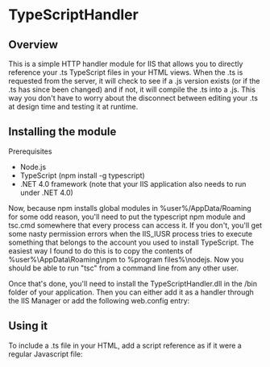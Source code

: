 TypeScriptHandler
=================

Overview
--------

This is a simple HTTP handler module for IIS that allows you to directly reference your .ts TypeScript files in your HTML views. When the .ts is requested from the server, it will check to see if a .js version exists (or if the .ts has since been changed) and if not, it will compile the .ts into a .js. This way you don't have to worry about the disconnect between editing your .ts at design time and testing it at runtime.

Installing the module
---------------------

Prerequisites
- Node.js
- TypeScript (npm install -g typescript)
- .NET 4.0 framework (note that your IIS application also needs to run under .NET 4.0)

Now, because npm installs global modules in %user%/AppData/Roaming for some odd reason, you'll need to put the typescript npm module and tsc.cmd somewhere that every process can access it. If you don't, you'll get some nasty permission errors when the IIS_IUSR process tries to execute something that belongs to the account you used to install TypeScript. The easiest way I found to do this is to copy the contents of %user%\AppData\Roaming\npm to %program files%\nodejs. Now you should be able to run "tsc" from a command line from any other user.

Once that's done, you'll need to install the TypeScriptHandler.dll in the /bin folder of your application. Then you can either add it as a handler through the IIS Manager or add the following web.config entry:

Using it
--------
To include a .ts file in your HTML, add a script reference as if it were a regular Javascript file:
<script type="text/javascript" src="/scripts/hello.ts" />

Notice that the file extension is ".ts" instead of ".js".